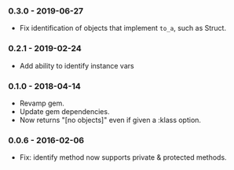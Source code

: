### 0.3.0 - 2019-06-27
- Fix identification of objects that implement `to_a`, such as Struct.

### 0.2.1 - 2019-02-24
- Add ability to identify instance vars

### 0.1.0 - 2018-04-14
- Revamp gem.
- Update gem dependencies.
- Now returns "[no objects]" even if given a :klass option.


### 0.0.6 - 2016-02-06
- Fix: identify method now supports private & protected methods.
